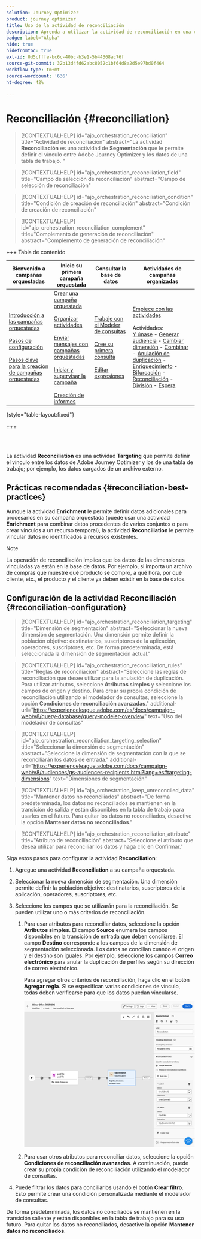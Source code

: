```yaml
---
solution: Journey Optimizer
product: journey optimizer
title: Uso de la actividad de reconciliación
description: Aprenda a utilizar la actividad de reconciliación en una campaña organizada
badge: label="Alpha"
hide: true
hidefromtoc: true
exl-id: 0d5cfffe-bc6c-40bc-b3e1-5b44368ac76f
source-git-commit: 32b13d4fd62abc8052c1bf64d8a2d5e97bd0f464
workflow-type: tm+mt
source-wordcount: '636'
ht-degree: 42%

---
```


# Reconciliación {#reconciliation}

>[!CONTEXTUALHELP]
>id="ajo_orchestration_reconciliation"
>title="Actividad de reconciliación"
>abstract="La actividad **Reconciliación** es una actividad de **Segmentación** que le permite definir el vínculo entre Adobe Journey Optimizer y los datos de una tabla de trabajo. "

>[!CONTEXTUALHELP]
>id="ajo_orchestration_reconciliation_field"
>title="Campo de selección de reconciliación"
>abstract="Campo de selección de reconciliación"

>[!CONTEXTUALHELP]
>id="ajo_orchestration_reconciliation_condition"
>title="Condición de creación de reconciliación"
>abstract="Condición de creación de reconciliación"

>[!CONTEXTUALHELP]
>id="ajo_orchestration_reconciliation_complement"
>title="Complemento de generación de reconciliación"
>abstract="Complemento de generación de reconciliación"

+++ Tabla de contenido

| Bienvenido a campañas orquestadas | Inicie su primera campaña orquestada | Consultar la base de datos | Actividades de campañas organizadas |
|---|---|---|---|
| [Introducción a las campañas orquestadas](../gs-orchestrated-campaigns.md)<br/><br/>[Pasos de configuración](../configuration-steps.md)<br/><br/>[Pasos clave para la creación de campañas orquestadas](../gs-campaign-creation.md) | [Crear una campaña orquestada](../create-orchestrated-campaign.md)<br/><br/>[Organizar actividades](../orchestrate-activities.md)<br/><br/>[Enviar mensajes con campañas orquestadas](../send-messages.md)<br/><br/>[Iniciar y supervisar la campaña](../start-monitor-campaigns.md)<br/><br/>[Creación de informes](../reporting-campaigns.md) | [Trabaje con el Modeler de consultas](../orchestrated-query-modeler.md)<br/><br/>[Cree su primera consulta](../build-query.md)<br/><br/>[Editar expresiones](../edit-expressions.md) | [Empiece con las actividades](about-activities.md)<br/><br/>Actividades:<br/>[Y únase](and-join.md) - [Generar audiencia](build-audience.md) - [Cambiar dimensión](change-dimension.md) - [Combinar](combine.md) - [Anulación de duplicación](deduplication.md) - [Enriquecimiento](enrichment.md) - [Bifurcación](fork.md) - [Reconciliación](reconciliation.md) - [División](split.md) - [Espera](wait.md) |

{style="table-layout:fixed"}

+++

<br/><br/>

La actividad **Reconciliation** es una actividad **Targeting** que permite definir el vínculo entre los datos de Adobe Journey Optimizer y los de una tabla de trabajo; por ejemplo, los datos cargados de un archivo externo.

## Prácticas recomendadas {#reconciliation-best-practices}

Aunque la actividad **Enrichment** le permite definir datos adicionales para procesarlos en su campaña orquestada (puede usar una actividad **Enrichment** para combinar datos procedentes de varios conjuntos o para crear vínculos a un recurso temporal), la actividad **Reconciliation** le permite vincular datos no identificados a recursos existentes.

>[!NOTE]
>La operación de reconciliación implica que los datos de las dimensiones vinculadas ya están en la base de datos.  Por ejemplo, si importa un archivo de compras que muestre qué producto se compró, a qué hora, por qué cliente, etc., el producto y el cliente ya deben existir en la base de datos.

## Configuración de la actividad Reconciliación {#reconciliation-configuration}

>[!CONTEXTUALHELP]
>id="ajo_orchestration_reconciliation_targeting"
>title="Dimensión de segmentación"
>abstract="Seleccionar la nueva dimensión de segmentación. Una dimensión permite definir la población objetivo: destinatarios, suscriptores de la aplicación, operadores, suscriptores, etc. De forma predeterminada, está seleccionada la dimensión de segmentación actual."

>[!CONTEXTUALHELP]
>id="ajo_orchestration_reconciliation_rules"
>title="Reglas de reconciliación"
>abstract="Seleccione las reglas de reconciliación que desee utilizar para la anulación de duplicación. Para utilizar atributos, seleccione **Atributos simples** y seleccione los campos de origen y destino. Para crear su propia condición de reconciliación utilizando el modelador de consultas, seleccione la opción **Condiciones de reconciliación avanzadas**."
>additional-url="https://experienceleague.adobe.com/es/docs/campaign-web/v8/query-database/query-modeler-overview" text="Uso del modelador de consultas"

>[!CONTEXTUALHELP]
>id="ajo_orchestration_reconciliation_targeting_selection"
>title="Seleccionar la dimensión de segmentación"
>abstract="Seleccione la dimensión de segmentación con la que se reconciliarán los datos de entrada."
>additional-url="https://experienceleague.adobe.com/docs/campaign-web/v8/audiences/gs-audiences-recipients.html?lang=es#targeting-dimensions" text="Dimensiones de segmentación"

>[!CONTEXTUALHELP]
>id="ajo_orchestration_keep_unreconciled_data"
>title="Mantener datos no reconciliados"
>abstract="De forma predeterminada, los datos no reconciliados se mantienen en la transición de salida y están disponibles en la tabla de trabajo para usarlos en el futuro. Para quitar los datos no reconciliados, desactive la opción **Mantener datos no reconciliados**."

>[!CONTEXTUALHELP]
>id="ajo_orchestration_reconciliation_attribute"
>title="Atributo de reconciliación"
>abstract="Seleccione el atributo que desea utilizar para reconciliar los datos y haga clic en Confirmar."

Siga estos pasos para configurar la actividad **Reconciliation**:

1. Agregue una actividad **Reconciliation** a su campaña orquestada.

1. Seleccionar la nueva dimensión de segmentación. Una dimensión permite definir la población objetivo: destinatarios, suscriptores de la aplicación, operadores, suscriptores, etc.

1. Seleccione los campos que se utilizarán para la reconciliación. Se pueden utilizar uno o más criterios de reconciliación.

   1. Para usar atributos para reconciliar datos, seleccione la opción **Atributos simples**. El campo **Source** enumera los campos disponibles en la transición de entrada que deben conciliarse. El campo **Destino** corresponde a los campos de la dimensión de segmentación seleccionada. Los datos se concilian cuando el origen y el destino son iguales. Por ejemplo, seleccione los campos **Correo electrónico** para anular la duplicación de perfiles según su dirección de correo electrónico.

      Para agregar otros criterios de reconciliación, haga clic en el botón **Agregar regla**. Si se especifican varias condiciones de vínculo, todas deben verificarse para que los datos puedan vincularse.

      ![](../assets/workflow-reconciliation-criteria.png)

   1. Para usar otros atributos para reconciliar datos, seleccione la opción **Condiciones de reconciliación avanzadas**. A continuación, puede crear su propia condición de reconciliación utilizando el modelador de consultas.

1. Puede filtrar los datos para conciliarlos usando el botón **Crear filtro**. Esto permite crear una condición personalizada mediante el modelador de consultas.

De forma predeterminada, los datos no conciliados se mantienen en la transición saliente y están disponibles en la tabla de trabajo para su uso futuro. Para quitar los datos no reconciliados, desactive la opción **Mantener datos no reconciliados**.

